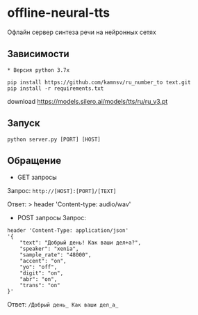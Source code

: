 # offline-neural-tts
 Офлайн сервер синтеза речи на нейронных сетях
 
## Зависимости

	* Версия python 3.7x
	
```
pip install https://github.com/kamnsv/ru_number_to text.git
pip install -r requirements.txt 
```
download https://models.silero.ai/models/tts/ru/ru_v3.pt


## Запуск

```
python server.py [PORT] [HOST]
```

## Обращение

* GET запросы

Запрос: `http://[HOST]:[PORT]/[TEXT]`

Ответ: > header 'Content-type: audio/wav'

* POST запросы
Запрос: 
```
header 'Content-Type: application/json' 
'{
    "text": "Добрый день! Как ваши дел+а?",
    "speaker": "xenia",
    "sample_rate": "48000", 
    "accent": "on", 
    "yo": "off",
    "digit": "on", 
    "abr": "on", 
    "trans": "on" 
}'
```
Ответ: `/Добрый день_ Как ваши дел_а_`
